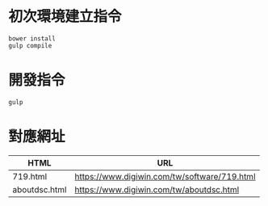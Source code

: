 # 初次環境建立指令
`bower install`  
`gulp compile`

# 開發指令
`gulp`

# 對應網址
| HTML | URL
| --- | ---
| 719.html | https://www.digiwin.com/tw/software/719.html
| aboutdsc.html | https://www.digiwin.com/tw/aboutdsc.html